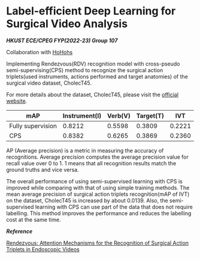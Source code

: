 # Label-efficient Deep Learning for Surgical Video Analysis
***HKUST ECE/CPEG FYP(2022-23) Group 107***

Collaboration with [HoHohs](https://github.com/HoHohs)

Implementing Rendezvous(RDV) recognition model with cross-pseudo semi-supervising(CPS) method to recognize the surgical action triplets(used instruments, actions performed and target anatomies) of the surgical video dataset, CholecT45.

For more details about the dataset, CholecT45, please visit the [official website](https://github.com/CAMMA-public/cholect45).

<!--There are more details about this project in the [report](https://docs.google.com/document/d/1vgWkxOzHt1CHmJH6P07ugJKy10Bi0ZmO/edit).-->

| mAP               | Instrument(I) | Verb(V) | Target(T) | IVT    |
| ----------------- | ------------- | ------- | --------- | ------ |
| Fully supervision | 0.8212        | 0.5598  | 0.3809    | 0.2221 |
| CPS               | 0.8382        | 0.6265  | 0.3869    | 0.2360 |

AP (Average precision) is a metric in measuring the accuracy of recognitions. Average precision computes the average precision value for recall value over 0 to 1. 1 means that all recognition results match the ground truths and vice versa. 

The overall performance of using semi-supervised learning with CPS is improved while comparing with that of using simple training methods. The mean average precision of surgical action triplets recognition(mAP of IVT) on the dataset, CholecT45 is increased by about 0.0139. Also, the semi-supervised learning with CPS can use part of the data that does not require labelling. This method improves the performance and reduces the labelling cost at the same time. 


***Reference***

[Rendezvous: Attention Mechanisms for the Recognition of Surgical Action Triplets in Endoscopic Videos](https://arxiv.org/abs/2109.03223)
